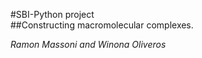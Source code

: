#SBI-Python project  
##Constructing macromolecular complexes. 

*Ramon Massoni and Winona Oliveros*

